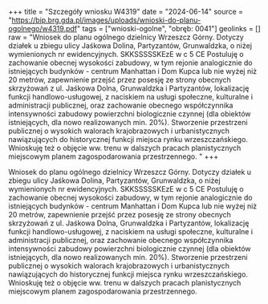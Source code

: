 +++
title = "Szczegóły wniosku W4319"
date = "2024-06-14"
source = "https://bip.brg.gda.pl/images/uploads/wnioski-do-planu-ogolnego/w4319.pdf"
tags = ["wnioski-ogolne", "obręb: 0041"]
geolinks = []
raw = "Wniosek do planu ogólnego dzielnicy Wrzeszcz Górny. Dotyczy działek u zbiegu ulicy Jaśkowa Dolina, Partyzantów, Grunwaldzka, o niżej wymienionych nr ewidencyjnych. SKKSSSSSKEzE w c 5 CE Postuluję o zachowanie obecnej wysokości zabudowy, w tym rejonie analogicznie do istniejących budynków - centrum Manhattan i Dom Kupca lub nie wyżej niż 20 metrów, zapewnienie przejść przez posesję ze strony obecnych skrzyżowań z ul. Jaśkowa Dolna, Grunwaldzka i Partyzantów, lokalizację funkcji handlowo-usługowej, z naciskiem na usługi społeczne, kulturalne i administracji publicznej, oraz zachowanie obecnego współczynnika intensywności zabudowy powierzchni biologicznie czynnej (dla obiektów istniejących, dla nowo realizowanych min. 20%). Stworzenie przestrzeni publicznej o wysokich walorach krajobrazowych i urbanistycznych nawiązujących do historycznej funkcji miejsca rynku wrzeszczańskiego. Wnioskuję też o objęcie ww. trenu w dalszych pracach planistycznych miejscowym planem zagospodarowania przestrzennego. "
+++

Wniosek do planu ogólnego dzielnicy Wrzeszcz Górny. Dotyczy działek u zbiegu
ulicy Jaśkowa Dolina, Partyzantów, Grunwaldzka, o niżej wymienionych nr ewidencyjnych.
SKKSSSSSKEzE
w c 5 CE
Postuluję o zachowanie obecnej wysokości zabudowy, w tym rejonie analogicznie do istniejących
budynków - centrum Manhattan i Dom Kupca lub nie wyżej niż 20 metrów, zapewnienie przejść
przez posesję ze strony obecnych skrzyżowań z ul. Jaśkowa Dolna, Grunwaldzka i Partyzantów,
lokalizację funkcji handlowo-usługowej, z naciskiem na usługi społeczne, kulturalne i
administracji publicznej, oraz zachowanie obecnego współczynnika intensywności zabudowy
powierzchni biologicznie czynnej (dla obiektów istniejących, dla nowo realizowanych min. 20%).
Stworzenie przestrzeni publicznej o wysokich walorach krajobrazowych i urbanistycznych
nawiązujących do historycznej funkcji miejsca rynku wrzeszczańskiego. Wnioskuję też o objęcie
ww. trenu w dalszych pracach planistycznych miejscowym planem zagospodarowania
przestrzennego.



